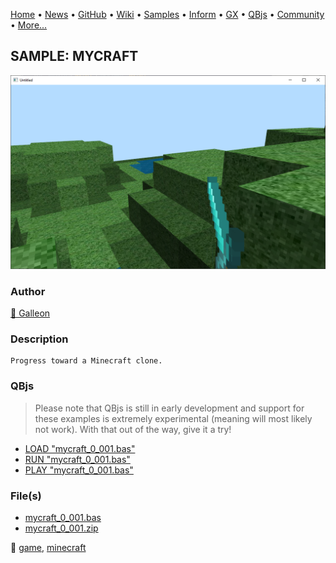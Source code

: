 [Home](https://qb64.com) • [News](../../news.md) • [GitHub](https://github.com/QB64Official/qb64) • [Wiki](https://github.com/QB64Official/qb64/wiki) • [Samples](../../samples.md) • [Inform](../../inform.md) • [GX](../../gx.md) • [QBjs](../../qbjs.md) • [Community](../../community.md) • [More...](../../more.md)

## SAMPLE: MYCRAFT

![screenshot.png](img/screenshot.png)

### Author

[🐝 Galleon](../galleon.md) 

### Description

```text
Progress toward a Minecraft clone.
```

### QBjs

> Please note that QBjs is still in early development and support for these examples is extremely experimental (meaning will most likely not work). With that out of the way, give it a try!

* [LOAD "mycraft_0_001.bas"](https://v6p9d9t4.ssl.hwcdn.net/html/5963335/index.html?src=https://qb64.com/samples/mycraft/src/mycraft_0_001.bas)
* [RUN "mycraft_0_001.bas"](https://v6p9d9t4.ssl.hwcdn.net/html/5963335/index.html?mode=auto&src=https://qb64.com/samples/mycraft/src/mycraft_0_001.bas)
* [PLAY "mycraft_0_001.bas"](https://v6p9d9t4.ssl.hwcdn.net/html/5963335/index.html?mode=play&src=https://qb64.com/samples/mycraft/src/mycraft_0_001.bas)

### File(s)

* [mycraft_0_001.bas](src/mycraft_0_001.bas)
* [mycraft_0_001.zip](src/mycraft_0_001.zip)

🔗 [game](../game.md), [minecraft](../minecraft.md)
